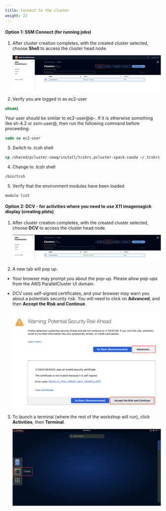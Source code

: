 ```yaml
---
title: Connect to the cluster
weight: 22
--- 
```


#### Option 1: SSM Connect (for running jobs)

1. After cluster creation completes, with the created cluster selected, choose **Shell** to access the cluster head node.

    ![Connect cluster - shell](/static/images/1-connectcluster-shell.png)

2. Verify you are logged in as ec2-user

```csh
whoami
```

Your user should be similar to ec2-user@ip-<IP-address>. If it is otherwise something like sh-4.2 or ssm-user@<IP-address>, then run the following command before proceeding:

```csh
sudo su ec2-user
```

3. Switch to .tcsh shell 

```csh
cp /shared/pcluster-cmaq/install/tcshrc.pcluster-spack-conda ~/.tcshrc 
```

4. Change to .tcsh shell

```csh
/bin/tcsh
``` 

5. Verify that the environment modules have  been loaded

```
module list
```



#### Option 2: DCV - for activities where you need to use X11 imagemagick display (creating plots)

1. After cluster creation completes, with the created cluster selected, choose **DCV** to access the cluster head node.

    ![Connect cluster - DCV](/static/images/1-connectcluster-dcv.png)

2. A new tab will pop up.

* Your browser may prompt you about the pop-up. Please allow pop-ups from the AWS ParallelCluster UI domain. 

* DCV uses self-signed certificates, and your browser may warn you about a potentials security risk. You will need to click on **Advanced**, and then **Accept the Risk and Continue**. 

    ![Connect cluster - DCV pop-up](/static/images/1-connectcluster-dcvpopup.png)

3. To launch a terminal (where the rest of the workshop will run), click **Activities**, then **Terminal**. 

    ![Connect cluster - DCV terminal](/static/images/1-connectcluster-dcvterminal.png)
